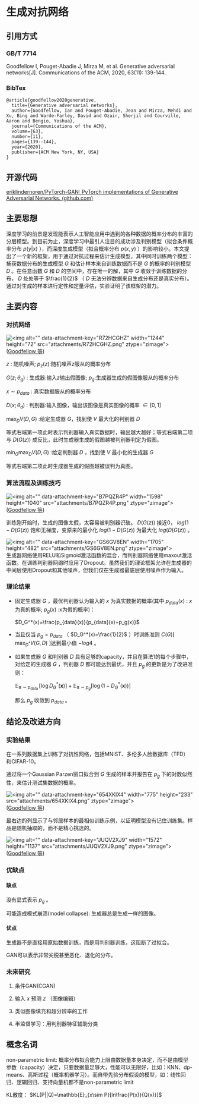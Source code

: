 # 生成对抗网络

## 引用方式

### GB/T 7714

<span style="background-color: #ffffff">Goodfellow I, Pouget-Abadie J, Mirza M, et al. Generative adversarial networks[J]. Communications of the ACM, 2020, 63(11): 139-144.</span>

### BibTex

    @article{goodfellow2020generative,
      title={Generative adversarial networks},
      author={Goodfellow, Ian and Pouget-Abadie, Jean and Mirza, Mehdi and Xu, Bing and Warde-Farley, David and Ozair, Sherjil and Courville, Aaron and Bengio, Yoshua},
      journal={Communications of the ACM},
      volume={63},
      number={11},
      pages={139--144},
      year={2020},
      publisher={ACM New York, NY, USA}
    }

## 开源代码

[eriklindernoren/PyTorch-GAN: PyTorch implementations of Generative Adversarial Networks. (github.com)](https://github.com/eriklindernoren/PyTorch-GAN)

## 主要思想

深度学习的前景是发现能表示人工智能应用中遇到的各种数据的概率分布的丰富的分层模型。到目前为止，深度学习中最引人注目的成功涉及判别模型（拟合条件概率分布 $p(y|x)$ ），而深度生成模型（拟合概率分布 $p(x,y)$ ）的影响较小。本文提出了一个新的框架，用于通过对抗过程来估计生成模型，其中同时训练两个模型：捕获数据分布的生成模型 $G$ 和估计样本来自训练数据而不是 $G$ 的概率的判别模型 $D$ 。在任意函数 $G$ 和 $D$ 的空间中，存在唯一的解，其中 $G$ 收敛于训练数据的分布， $D$ 处处等于 $\frac{1}{2}$ （ $D$ 无法分辨数据来自生成分布还是真实分布）。通过对生成的样本进行定性和定量评估，实验证明了该框架的潜力。

## 主要内容

### 对抗网络

![\<img alt="" data-attachment-key="R72HCGHZ" width="1244" height="72" src="attachments/R72HCGHZ.png" ztype="zimage">](attachments/R72HCGHZ.png)\
<span class="citation" data-citation="%7B%22citationItems%22%3A%5B%7B%22uris%22%3A%5B%22http%3A%2F%2Fzotero.org%2Fusers%2F8273795%2Fitems%2F8H2Y6LJJ%22%5D%7D%5D%2C%22properties%22%3A%7B%7D%7D" ztype="zcitation">(<span class="citation-item"><a href="zotero://select/library/items/8H2Y6LJJ">Goodfellow 等</a></span>)</span>

$z$ : 随机噪声; $p_z(z)$:随机噪声$z$服从的概率分布

$G(z;\theta_g)$ : 生成器:输入$z$输出假图像; $p_g$:生成器生成的假图像服从的概率分布

$x\sim p_{data}$ : 真实数据服从的概率分布

$D(x;\theta_d)$ : 判别器:输入图像，输出该图像是真实图像的概率 $\in [0,1]$

$\max_DV(D,G)$ :给定生成器 $G$，找到使 $V$ 最大化的判别器 $D$

等式右端第一项此时表示判别器输入真实数据时，输出越大越好；等式右端第二项与 $D(G(z))$ 成反比，此时生成器生成的假图越被判别器判定为假图。

$\min_G\max_DV(D,G)$ :给定判别器 $D$ ，找到使 $V$ 最小化的生成器 $G$

等式右端第二项此时生成器生成的假图越被误判为真图。

### 算法流程及训练技巧

![\<img alt="" data-attachment-key="B7PQZR4P" width="1598" height="1040" src="attachments/B7PQZR4P.png" ztype="zimage">](attachments/B7PQZR4P.png)\
<span class="citation" data-citation="%7B%22citationItems%22%3A%5B%7B%22uris%22%3A%5B%22http%3A%2F%2Fzotero.org%2Fusers%2F8273795%2Fitems%2F8H2Y6LJJ%22%5D%7D%5D%2C%22properties%22%3A%7B%7D%7D" ztype="zcitation">(<span class="citation-item"><a href="zotero://select/library/items/8H2Y6LJJ">Goodfellow 等</a></span>)</span>

训练刚开始时，生成的图像太假，太容易被判别器识破。 $D(G(z))$ 接近0， $log(1-D(G(z))$ 饱和无梯度，变原来的最小化 $log(1-D(G(z))$ 为最大化 $log(D(G(z))$ 。

![\<img alt="" data-attachment-key="GS6GV8EN" width="1705" height="482" src="attachments/GS6GV8EN.png" ztype="zimage">](attachments/GS6GV8EN.png)生成器网络使用RELU和Sigmoid激活函数的混合，而判别器网络使用maxout激活函数。在训练判别器网络时应用了Dropout。虽然我们的理论框架允许在生成器的中间层使用Dropout和其他噪声，但我们仅在生成器最底层使用噪声作为输入。

### 理论结果

*   固定生成器 $G$ ，最优判别器认为输入的 $x$ 为真实数据的概率(其中 $p_{data}(x)$ : $x$ 为真的概率;  $p_g(x)$ :x为假的概率)：

    $D_G^*(x)=\frac{p_{data}(x)}{p_{data}(x)+p_g(x)}$

*   当且仅当 $p_g=p_{data}$ （ $D_G^*(x)=\frac{1}{2}$ ）时训练准则 $C(G)$\[ $\max_{D^*}V(G,D)$ ]达到最小值 $-log4$ 。

*   如果生成器 $G$ 和判别器 $D$ 具有足够的capacity，并且在算法1的每个步骤中，对给定的生成器 $G$ ，判别器 $D$ 都可能达到最优，并且 $p_g$ 的更新是为了改进准则：

    $\mathbb{E}_{\boldsymbol{x} \sim p_{\text {data }}}\left[\log D_G^*(\boldsymbol{x})\right]+\mathbb{E}_{\boldsymbol{x} \sim p_g}\left[\log \left(1-D_G^*(\boldsymbol{x})\right)\right]$

    那么 $p_g$ 收敛到 $p_{data}$ 。

## 结论及改进方向

### 实验结果

在一系列数据集上训练了对抗性网络，包括MNIST、多伦多人脸数据库（TFD）和CIFAR-10。

通过将一个Gaussian Parzen窗口拟合到 $G$ 生成的样本并报告在 $p_g$ 下的对数似然性，来估计测试集数据的概率。

![\<img alt="" data-attachment-key="654XKIX4" width="775" height="233" src="attachments/654XKIX4.png" ztype="zimage">](attachments/654XKIX4.png)\
<span class="citation" data-citation="%7B%22citationItems%22%3A%5B%7B%22uris%22%3A%5B%22http%3A%2F%2Fzotero.org%2Fusers%2F8273795%2Fitems%2F8H2Y6LJJ%22%5D%7D%5D%2C%22properties%22%3A%7B%7D%7D" ztype="zcitation">(<span class="citation-item"><a href="zotero://select/library/items/8H2Y6LJJ">Goodfellow 等</a></span>)</span>

最右边的列显示了与邻居样本的最相似训练示例，以证明模型没有记住训练集。样品是随机抽取的，而不是精心挑选的。

![\<img alt="" data-attachment-key="JUQV2XJ9" width="1572" height="1137" src="attachments/JUQV2XJ9.png" ztype="zimage">](attachments/JUQV2XJ9.png)\
<span class="citation" data-citation="%7B%22citationItems%22%3A%5B%7B%22uris%22%3A%5B%22http%3A%2F%2Fzotero.org%2Fusers%2F8273795%2Fitems%2F8H2Y6LJJ%22%5D%7D%5D%2C%22properties%22%3A%7B%7D%7D" ztype="zcitation">(<span class="citation-item"><a href="zotero://select/library/items/8H2Y6LJJ">Goodfellow 等</a></span>)</span>

### 优缺点

#### 缺点

没有显式表示 $p_g$ 。

可能造成模式崩溃(model collapse): 生成器总是生成一样的图像。

#### 优点

生成器不是直接用原始数据训练，而是用判别器训练，这阻断了过拟合。

GAN可以表示非常尖锐甚至恶化、退化的分布。

### 未来研究

1.  条件GAN(CGAN)

2.  输入 $x$ 预测 $z$ （图像编辑）

3.  类似图像填充和超分辨率的工作

4.  半监督学习：用判别器特征辅助分类

## 概念名词

non-parametric limit: 概率分布拟合能力上限由数据量本身决定，而不是由模型参数（capacity）决定，只要数据量足够大，性能可以无限好，比如：KNN、dp-means、高斯过程（概率机器学习）。而自带先验分布假设的模型，如：线性回归、逻辑回归、支持向量机都不是non-parametric limit

KL散度： $KL(P||Q)=\mathbb{E}_{x\sim P}[ln\frac{P(x)}{Q(x)}]$
